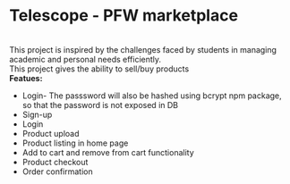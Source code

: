 <h1>Telescope - PFW marketplace</h1>
<br/>
This project is inspired by the challenges faced by students in managing academic and personal needs efficiently.
<br/>
This project gives the ability to sell/buy products
<br/>
<b>Featues:</b>
<ul>
<li>Login- The passsword will also be hashed using bcrypt npm package, so that the password is not exposed in DB</li>
<li>Sign-up</li>
<li>Login</li>
<li>Product upload</li>
<li>Product listing in home page</li>
<li>Add to cart and remove from cart functionality</li>
<li>Product checkout</li>
<li>Order confirmation</li>
</ul>
